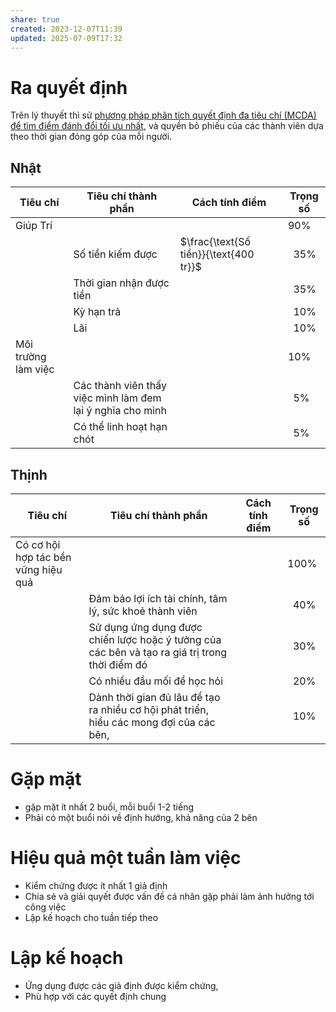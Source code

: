 ```yaml
---
share: true
created: 2023-12-07T11:39
updated: 2025-07-09T17:32
---
```

# Ra quyết định
Trên lý thuyết thì sử [phương pháp phân tích quyết định đa tiêu chí (MCDA) để tìm điểm đánh đổi tối ưu nhất](Ph%C3%A2n%20t%C3%ADch%20quy%E1%BA%BFt%20%C4%91%E1%BB%8Bnh%20%C4%91a%20ti%C3%AAu%20ch%C3%AD%20(MCDA)%20l%C3%A0%20ph%C6%B0%C6%A1ng%20ph%C3%A1p%20%C4%91%E1%BB%83%20t%C3%ACm%20%C4%91i%E1%BB%83m%20%C4%91%C3%A1nh%20%C4%91%E1%BB%95i%20t%E1%BB%91i%20%C6%B0u%20nh%E1%BA%A5t.md), và quyền bỏ phiếu của các thành viên dựa theo thời gian đóng góp của mỗi người. 

## Nhật 
| Tiêu chí            | Tiêu chí thành phần                                        | Cách tính điểm                          | Trọng số   |
| ------------------- | ---------------------------------------------------------- | -------------------------------------- | ---------- |
| Giúp Trí            |                                                            |                                        | 90%        |
|                     | Số tiền kiếm được                                          | $\frac{\text{Số tiền}}{\text{400 tr}}$ | &nbsp; 35% |
|                     | Thời gian nhận được tiền                                   |                                        | &nbsp; 35% |
|                     | Kỳ hạn trả                                                 |                                        | &nbsp; 10% |
|                     | Lãi                                                        |                                        | &nbsp; 10% |
| Môi trường làm việc |                                                            |                                        | 10%        |
|                     | Các thành viên thấy việc mình làm đem lại ý nghĩa cho mình |                                        | &nbsp; 5%  |
|                     | Có thể linh hoạt hạn chót                                  |                                        | &nbsp; 5%  |


## Thịnh
| Tiêu chí                            | Tiêu chí thành phần                                                                            | Cách tính điểm                        | Trọng số   |
| ----------------------------------- | ---------------------------------------------------------------------------------------------- | ------------------------------------ | ---------- |
| Có cơ hội hợp tác bền vững hiệu quả |                                                                                                |                                      | 100%       |
|                                     | Đảm bảo lợi ích tài chính, tâm lý, sức khoẻ thành viên                                         |                                      | &nbsp; 40% |
|                                     | Sử dụng ứng dụng được chiến lược hoặc ý tưởng của các bên và tạo ra giá trị trong thời điểm đó |                                      | &nbsp; 30% |
|                                     | Có nhiều đầu mối để học hỏi                                                                    |                                      | &nbsp; 20% |
|                                     | Dành thời gian đủ lâu để tạo ra nhiều cơ hội phát triển, hiểu các mong đợi của các bên,        |                                      | &nbsp; 10% |

# Gặp mặt
- gặp mặt ít nhất 2 buổi, mỗi buổi 1-2 tiếng
- Phải có một buổi nói về định hướng, khả năng của 2 bên

# Hiệu quả một tuần làm việc
- Kiểm chứng được ít nhất 1 giả định
- Chia sẻ và giải quyết được vấn đề cá nhân gặp phải làm ảnh hưởng tới công việc
- Lập kế hoạch cho tuần tiếp theo

# Lập kế hoạch
- Ứng dụng được các giả định được kiểm chứng, 
- Phù hợp với các quyết định chung
